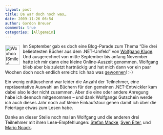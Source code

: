 ```yaml
---
layout: post
title: Da war doch noch was…
date: 2009-11-26 06:54
author: Gordon Breuer
comments: true
categories: [Allgemein]
---
```

<p><img style="border-bottom: 0px; border-left: 0px; margin: 5px 10px 0px 0px; display: inline; border-top: 0px; border-right: 0px" title="Woohoo (Smiley)" src="http://anheledirwp.blob.core.windows.net/wordpress/2009/11/emote_woohoooo.png" border="0" alt="Woohoo (Smiley)" width="48" height="64" align="left" /> Im September gab es doch eine Blog-Parade zum Thema &ldquo;Die drei beliebtesten B&uuml;cher aus dem .NET-Umfeld&rdquo; von <a href="http://gehirnwindung.de/" target="_blank">Wolfgang Kluge</a>. Und ausgerechnet von mitte September bis anfang November hatte ich mir dann eine kleine Online-Auszeit genommen. Wolfgang blieb aber bis zuletzt hartn&auml;ckig und hat mich dann vor ein paar Wochen doch noch endlich erreicht: Ich hab was <a href="http://gehirnwindung.de/post/2009/11/17/Blog-Parade-Die-3-beliebtesten-Fachbucher-aus-dem-NET-Umfeld-(Ergebnis).aspx" target="_blank">gewonnen</a>! :-)</p>
<p>Ein wenig entt&auml;uschend war leider die Anzahl der Teilnehmer, eine repr&auml;sentative Auswahl an B&uuml;chern f&uuml;r den gemeinen .NET-Entwickler kam dabei also leider nicht zusammen. Aber die eine oder andere Anregung habe ich dennoch mitgenommen &ndash; und dank Wolfgangs Gutschein werde ich auch dieses Jahr noch auf kleine Einkaufstour gehen damit ich &uuml;ber die Feiertage etwas zum Lesen habe.</p>
<p>Danke an dieser Stelle noch mal an Wolfgang und die anderen drei Teilnehmer mit ihren Lese-Empfehlungen: <a href="http://blog.stefan-macke.com/" target="_blank">Stefan Macke</a>, <a href="http://schanetti.de/" target="_blank">Sven Eiter</a>, und <a href="http://blog.topdf.de/" target="_blank">Mario Noack</a>.</p>
